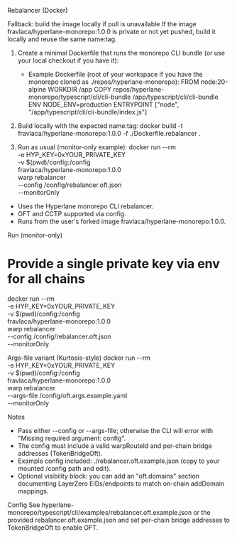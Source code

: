 Rebalancer (Docker)

Fallback: build the image locally if pull is unavailable
If the image fravlaca/hyperlane-monorepo:1.0.0 is private or not yet pushed, build it locally and reuse the same name:tag.

1) Create a minimal Dockerfile that runs the monorepo CLI bundle (or use your local checkout if you have it):
   - Example Dockerfile (root of your workspace if you have the monorepo cloned as ./repos/hyperlane-monorepo):
     FROM node:20-alpine
     WORKDIR /app
     COPY repos/hyperlane-monorepo/typescript/cli/cli-bundle /app/typescript/cli/cli-bundle
     ENV NODE_ENV=production
     ENTRYPOINT ["node", "/app/typescript/cli/cli-bundle/index.js"]

2) Build locally with the expected name:tag:
   docker build -t fravlaca/hyperlane-monorepo:1.0.0 -f ./Dockerfile.rebalancer .

3) Run as usual (monitor-only example):
   docker run --rm \
     -e HYP_KEY=0xYOUR_PRIVATE_KEY \
     -v $(pwd)/config:/config \
     fravlaca/hyperlane-monorepo:1.0.0 \
     warp rebalancer \
     --config /config/rebalancer.oft.json \
     --monitorOnly


- Uses the Hyperlane monorepo CLI rebalancer.
- OFT and CCTP supported via config.
- Runs from the user's forked image fravlaca/hyperlane-monorepo:1.0.0.

Run (monitor-only)
# Provide a single private key via env for all chains
docker run --rm \
  -e HYP_KEY=0xYOUR_PRIVATE_KEY \
  -v $(pwd)/config:/config \
  fravlaca/hyperlane-monorepo:1.0.0 \
  warp rebalancer \
  --config /config/rebalancer.oft.json \
  --monitorOnly

Args-file variant (Kurtosis-style)
docker run --rm \
  -e HYP_KEY=0xYOUR_PRIVATE_KEY \
  -v $(pwd)/config:/config \
  fravlaca/hyperlane-monorepo:1.0.0 \
  warp rebalancer \
  --args-file /config/oft.args.example.yaml \
  --monitorOnly

Notes
- Pass either --config or --args-file; otherwise the CLI will error with "Missing required argument: config".
- The config must include a valid warpRouteId and per-chain bridge addresses (TokenBridgeOft).
- Example config included: ./rebalancer.oft.example.json (copy to your mounted /config path and edit).
- Optional visibility block: you can add an "oft.domains" section documenting LayerZero EIDs/endpoints to match on-chain addDomain mappings.

Config
See hyperlane-monorepo/typescript/cli/examples/rebalancer.oft.example.json or the provided rebalancer.oft.example.json and set per-chain bridge addresses to TokenBridgeOft to enable OFT.
